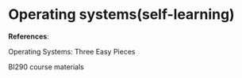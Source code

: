 # Operating systems(self-learning)  
**References**:

Operating Systems: Three Easy Pieces 

BI290 course materials

